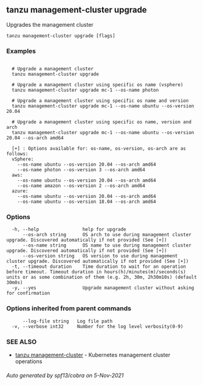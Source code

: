 ## tanzu management-cluster upgrade

Upgrades the management cluster

```
tanzu management-cluster upgrade [flags]
```

### Examples

```

  # Upgrade a management cluster
  tanzu management-cluster upgrade

  # Upgrade a management cluster using specific os name (vsphere)
  tanzu management-cluster upgrade mc-1 --os-name photon

  # Upgrade a management cluster using specific os name and version
  tanzu management-cluster upgrade mc-1 --os-name ubuntu --os-version 20.04

  # Upgrade a management cluster using specific os name, version and arch
  tanzu management-cluster upgrade mc-1 --os-name ubuntu --os-version 20.04 --os-arch amd64

  [+] : Options available for: os-name, os-version, os-arch are as follows:
  vSphere: 
    --os-name ubuntu --os-version 20.04 --os-arch amd64
    --os-name photon --os-version 3 --os-arch amd64	
  aws: 
    --os-name ubuntu --os-version 20.04 --os-arch amd64
    --os-name amazon --os-version 2 --os-arch amd64
  azure:
    --os-name ubuntu --os-version 20.04 --os-arch amd64
    --os-name ubuntu --os-version 18.04 --os-arch amd64

```

### Options

```
  -h, --help                help for upgrade
      --os-arch string      OS arch to use during management cluster upgrade. Discovered automatically if not provided (See [+])
      --os-name string      OS name to use during management cluster upgrade. Discovered automatically if not provided (See [+])
      --os-version string   OS version to use during management cluster upgrade. Discovered automatically if not provided (See [+])
  -t, --timeout duration    Time duration to wait for an operation before timeout. Timeout duration in hours(h)/minutes(m)/seconds(s) units or as some combination of them (e.g. 2h, 30m, 2h30m10s) (default 30m0s)
  -y, --yes                 Upgrade management cluster without asking for confirmation
```

### Options inherited from parent commands

```
      --log-file string   Log file path
  -v, --verbose int32     Number for the log level verbosity(0-9)
```

### SEE ALSO

* [tanzu management-cluster](tanzu_management-cluster.md)	 - Kubernetes management cluster operations

###### Auto generated by spf13/cobra on 5-Nov-2021
